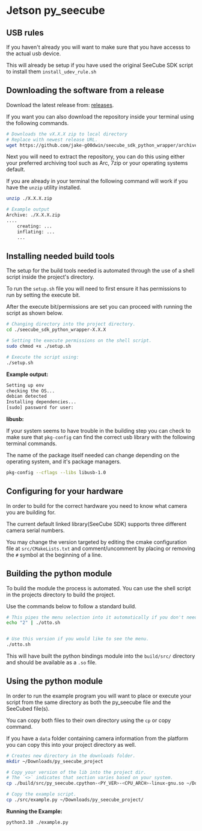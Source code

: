 # Jetson py_seecube

## USB rules

If you haven't already you will want to make sure that you have accesss to the
actual usb device.

This will already be setup if you have used the original SeeCube SDK script
to install them `install_udev_rule.sh`


## Downloading the software from a release

Download the latest release from: [releases](https://github.com/jake-g00dwin/seecube_sdk_python_wrapper/releases).

If you want you can also download the repository inside your terminal using
the following commands.
```sh
# Downloads the vX.X.X zip to local directory
# Replace with newest release URL.
wget https://github.com/jake-g00dwin/seecube_sdk_python_wrapper/archive/refs/tags/vX.X.X.zip
```

Next you will need to extract the repository, you can do this using either your
preferred archiving tool such as Arc, 7zip or your operating systems default.

If you are already in your terminal the following command will work if you have
the `unzip` utility installed.

```sh
unzip ./X.X.X.zip

# Example output
Archive: ./X.X.X.zip
....
    creating: ...
    inflating: ...
    ...
```


## Installing needed build tools

The setup for the build tools needed is automated through the use of a shell
script inside the project's directory.

To run the `setup.sh` file you will need to first ensure it has permissions
to run by setting the execute bit.

After the execute bit/permissions are set you can proceed with running the 
script as shown below.

```sh
# Changing directory into the project directory.
cd ./seecube_sdk_python_wrapper-X.X.X

# Setting the execute permissions on the shell script.
sudo chmod +x ./setup.sh

# Execute the script using:
./setup.sh
```

**Example output:**
```sh
Setting up env
checking the OS...
debian detected
Installing dependencies...
[sudo] password for user: 
```

**libusb:**

If your system seems to have trouble in the building step you can check to
make sure that `pkg-config` can find the correct usb library with the following
terminal commands.

The name of the package itself needed can change depending on the operating 
system, and it's package managers.

```sh
pkg-config --cflags --libs libusb-1.0
```


## Configuring for your hardware

In order to build for the correct hardware you need to know what camera you are
building for.

The current default linked library(SeeCube SDK) supports three different camera
serial numbers.

You may change the version targeted by editing the cmake configuration file
at `src/CMakeLists.txt` and comment/uncomment by placing or removing the `#`
symbol at the beginning of a line.

## Building the python module

To build the module the process is automated. You can use the shell script in 
the projects directory to build the project.

Use the commands below to follow a standard build.

```sh
# This pipes the menu selection into it automatically if you don't need the menu.
echo "2" | ./otto.sh


# Use this version if you would like to see the menu.
./otto.sh
```

This will have built the python bindings module into the `build/src/` directory
and should be available as a `.so` file.

## Using the python module

In order to run the example program you will want to place or execute your script
from the same directory as both the py_seecube file and the SeeCubed file(s).

You can copy both files to their own directory using the `cp` or copy
command.

If you have a `data` folder containing camera information from the platform
you can copy this into your project directory as well.

```sh
# Creates new directory in the downloads folder.
mkdir ~/Downloads/py_seecube_project

# Copy your version of the lib into the project dir.
# The `<>` indicates that section varies based on your system.
cp ./build/src/py_seecube.cpython-<PY_VER>-<CPU_ARCH>-linux-gnu.so ~/Downloads/py_seecube_project/

# Copy the example script.
cp ./src/example.py ~/Downloads/py_seecube_project/

```

**Running the Example:**

```sh
python3.10 ./example.py
```

